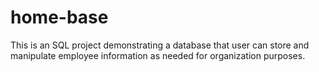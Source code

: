 # home-base
This is an SQL project demonstrating a database that user can store and manipulate employee information as needed for organization purposes.
